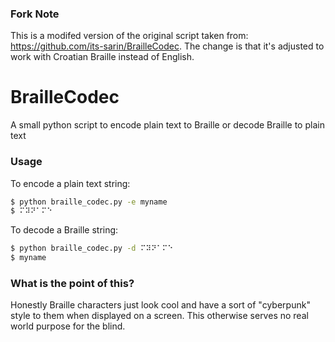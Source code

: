 ### Fork Note
This is a modifed version of the original script taken from: https://github.com/its-sarin/BrailleCodec.
The change is that it's adjusted to work with Croatian Braille instead of English.

# BrailleCodec
A small python script to encode plain text to Braille or decode Braille to plain text

### Usage

To encode a plain text string:
```sh
$ python braille_codec.py -e myname
$ ⠍⠽⠝⠁⠍⠑
```


To decode a Braille string:
```sh
$ python braille_codec.py -d ⠍⠽⠝⠁⠍⠑
$ myname
```

### What is the point of this?
Honestly Braille characters just look cool and have a sort of "cyberpunk" style to them when displayed on a screen. This otherwise serves no real world purpose for the blind.

